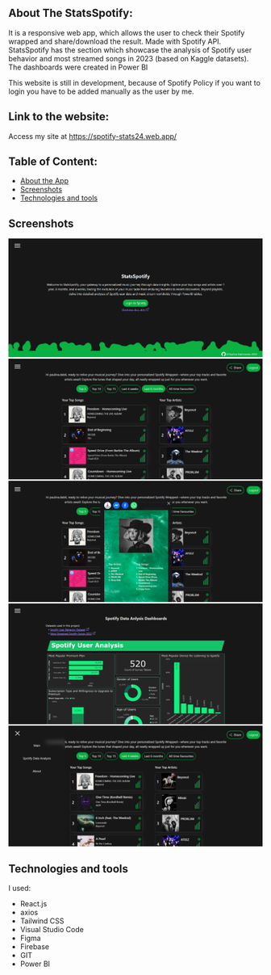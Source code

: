 ## About The StatsSpotify:
It is a responsive web app, which allows the user to check their Spotify wrapped and share/download the result. Made with Spotify API.
StatsSpotify has the section which showcase the analysis of Spotify user behavior and most streamed songs in 2023 (based on Kaggle datasets). The dashboards were created in Power BI

This website is still in development, because of Spotify Policy if you want to login you have to be added manually as the user by me.
## Link to the website:
Access my site at https://spotify-stats24.web.app/
## Table of Content:
<ul>
  <li>
    <a href="#about-the-StatsSpotify">About the App</a>
  </li>
  <li>
    <a href="#screenshots">Screenshots</a>
  </li>
  <li>
    <a href="#technologies">Technologies and tools</a>
  </li>
</ul>

## Screenshots

<img src="/src/images/screenshots/screen1.png">
<img src="/src/images/screenshots/screen2.png">
<img src="/src/images/screenshots/screen3.png">
<img src="/src/images/screenshots/screen4.png">
<img src="/src/images/screenshots/screen5.png">

## Technologies and tools
I used:
  <ul>
    <li>React.js</li>
    <li>axios</li>
    <li>Tailwind CSS</li>
    <li>Visual Studio Code</li>
    <li>Figma</li>
    <li>Firebase</li>
    <li>GIT</li>
    <li>Power BI</li>
  </ul>